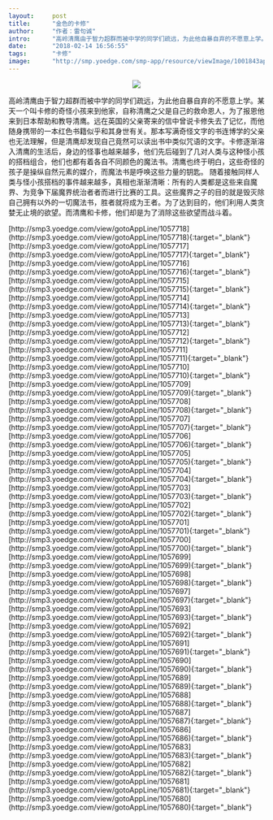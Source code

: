 ```yaml
---
layout:     post
title:      "金色的卡修"
author:     "作者：雷句诚"
intro:      "高岭清鹰由于智力超群而被中学的同学们疏远，为此他自暴自弃的不愿意上学。某天一个叫卡修的奇怪小孩来到他家，自称清鹰之父是自己的救命恩人，为了报恩他来到日本帮助和教导清鹰。远在英国的父亲寄来的信中曾说卡修失去了记忆，而他随身携带的一本红色书籍似乎和其身世有关。那本写满奇怪文字的书连博学的父亲也无法理解，但是清鹰却发现自己竟然可以读出书中类似咒语的文字。卡修逐渐溶入清鹰的生活后，身边的怪事也越来越多，他们先后碰到了几对人类与这种怪小孩的搭档组合，他们也都有着各自不同颜色的魔法书。清鹰也终于明白，这些奇怪的孩子是操纵自然元素的媒介，而魔法书是呼唤这些力量的钥匙。 随着接触同样人类与怪小孩搭档的事件越来越多，真相也渐渐清晰：所有的人类都是这些来自魔界、为竞争下届魔界统治者者而进行比赛的工具。这些魔界之子的目的就是毁灭除自己拥有以外的一切魔法书，胜者就将成为王者。为了达到目的，他们利用人类贪婪无止境的欲望。而清鹰和卡修，他们却是为了消除这些欲望而战斗着。"
date:       "2018-02-14 16:56:55"
tags:       "卡修"
image:      "http://smp.yoedge.com/smp-app/resource/viewImage/1001843appline.png"
---
```

<div style="text-align: center">
<p><img src="http://smp.yoedge.com/smp-app/resource/viewImage/1001843appline.png"/></p>
</div>
<p class="post-meta">
<span>高岭清鹰由于智力超群而被中学的同学们疏远，为此他自暴自弃的不愿意上学。某天一个叫卡修的奇怪小孩来到他家，自称清鹰之父是自己的救命恩人，为了报恩他来到日本帮助和教导清鹰。远在英国的父亲寄来的信中曾说卡修失去了记忆，而他随身携带的一本红色书籍似乎和其身世有关。那本写满奇怪文字的书连博学的父亲也无法理解，但是清鹰却发现自己竟然可以读出书中类似咒语的文字。卡修逐渐溶入清鹰的生活后，身边的怪事也越来越多，他们先后碰到了几对人类与这种怪小孩的搭档组合，他们也都有着各自不同颜色的魔法书。清鹰也终于明白，这些奇怪的孩子是操纵自然元素的媒介，而魔法书是呼唤这些力量的钥匙。 随着接触同样人类与怪小孩搭档的事件越来越多，真相也渐渐清晰：所有的人类都是这些来自魔界、为竞争下届魔界统治者者而进行比赛的工具。这些魔界之子的目的就是毁灭除自己拥有以外的一切魔法书，胜者就将成为王者。为了达到目的，他们利用人类贪婪无止境的欲望。而清鹰和卡修，他们却是为了消除这些欲望而战斗着。</span>
</p>
[http://smp3.yoedge.com/view/gotoAppLine/1057718](http://smp3.yoedge.com/view/gotoAppLine/1057718){:target="_blank"}
[http://smp3.yoedge.com/view/gotoAppLine/1057717](http://smp3.yoedge.com/view/gotoAppLine/1057717){:target="_blank"}
[http://smp3.yoedge.com/view/gotoAppLine/1057716](http://smp3.yoedge.com/view/gotoAppLine/1057716){:target="_blank"}
[http://smp3.yoedge.com/view/gotoAppLine/1057715](http://smp3.yoedge.com/view/gotoAppLine/1057715){:target="_blank"}
[http://smp3.yoedge.com/view/gotoAppLine/1057714](http://smp3.yoedge.com/view/gotoAppLine/1057714){:target="_blank"}
[http://smp3.yoedge.com/view/gotoAppLine/1057713](http://smp3.yoedge.com/view/gotoAppLine/1057713){:target="_blank"}
[http://smp3.yoedge.com/view/gotoAppLine/1057712](http://smp3.yoedge.com/view/gotoAppLine/1057712){:target="_blank"}
[http://smp3.yoedge.com/view/gotoAppLine/1057711](http://smp3.yoedge.com/view/gotoAppLine/1057711){:target="_blank"}
[http://smp3.yoedge.com/view/gotoAppLine/1057710](http://smp3.yoedge.com/view/gotoAppLine/1057710){:target="_blank"}
[http://smp3.yoedge.com/view/gotoAppLine/1057709](http://smp3.yoedge.com/view/gotoAppLine/1057709){:target="_blank"}
[http://smp3.yoedge.com/view/gotoAppLine/1057708](http://smp3.yoedge.com/view/gotoAppLine/1057708){:target="_blank"}
[http://smp3.yoedge.com/view/gotoAppLine/1057707](http://smp3.yoedge.com/view/gotoAppLine/1057707){:target="_blank"}
[http://smp3.yoedge.com/view/gotoAppLine/1057706](http://smp3.yoedge.com/view/gotoAppLine/1057706){:target="_blank"}
[http://smp3.yoedge.com/view/gotoAppLine/1057705](http://smp3.yoedge.com/view/gotoAppLine/1057705){:target="_blank"}
[http://smp3.yoedge.com/view/gotoAppLine/1057704](http://smp3.yoedge.com/view/gotoAppLine/1057704){:target="_blank"}
[http://smp3.yoedge.com/view/gotoAppLine/1057703](http://smp3.yoedge.com/view/gotoAppLine/1057703){:target="_blank"}
[http://smp3.yoedge.com/view/gotoAppLine/1057702](http://smp3.yoedge.com/view/gotoAppLine/1057702){:target="_blank"}
[http://smp3.yoedge.com/view/gotoAppLine/1057701](http://smp3.yoedge.com/view/gotoAppLine/1057701){:target="_blank"}
[http://smp3.yoedge.com/view/gotoAppLine/1057700](http://smp3.yoedge.com/view/gotoAppLine/1057700){:target="_blank"}
[http://smp3.yoedge.com/view/gotoAppLine/1057699](http://smp3.yoedge.com/view/gotoAppLine/1057699){:target="_blank"}
[http://smp3.yoedge.com/view/gotoAppLine/1057698](http://smp3.yoedge.com/view/gotoAppLine/1057698){:target="_blank"}
[http://smp3.yoedge.com/view/gotoAppLine/1057697](http://smp3.yoedge.com/view/gotoAppLine/1057697){:target="_blank"}
[http://smp3.yoedge.com/view/gotoAppLine/1057693](http://smp3.yoedge.com/view/gotoAppLine/1057693){:target="_blank"}
[http://smp3.yoedge.com/view/gotoAppLine/1057692](http://smp3.yoedge.com/view/gotoAppLine/1057692){:target="_blank"}
[http://smp3.yoedge.com/view/gotoAppLine/1057691](http://smp3.yoedge.com/view/gotoAppLine/1057691){:target="_blank"}
[http://smp3.yoedge.com/view/gotoAppLine/1057690](http://smp3.yoedge.com/view/gotoAppLine/1057690){:target="_blank"}
[http://smp3.yoedge.com/view/gotoAppLine/1057689](http://smp3.yoedge.com/view/gotoAppLine/1057689){:target="_blank"}
[http://smp3.yoedge.com/view/gotoAppLine/1057688](http://smp3.yoedge.com/view/gotoAppLine/1057688){:target="_blank"}
[http://smp3.yoedge.com/view/gotoAppLine/1057687](http://smp3.yoedge.com/view/gotoAppLine/1057687){:target="_blank"}
[http://smp3.yoedge.com/view/gotoAppLine/1057686](http://smp3.yoedge.com/view/gotoAppLine/1057686){:target="_blank"}
[http://smp3.yoedge.com/view/gotoAppLine/1057683](http://smp3.yoedge.com/view/gotoAppLine/1057683){:target="_blank"}
[http://smp3.yoedge.com/view/gotoAppLine/1057682](http://smp3.yoedge.com/view/gotoAppLine/1057682){:target="_blank"}
[http://smp3.yoedge.com/view/gotoAppLine/1057681](http://smp3.yoedge.com/view/gotoAppLine/1057681){:target="_blank"}
[http://smp3.yoedge.com/view/gotoAppLine/1057680](http://smp3.yoedge.com/view/gotoAppLine/1057680){:target="_blank"}


